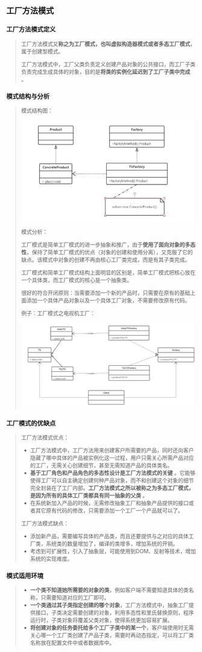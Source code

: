 ## 工厂方法模式

### 工厂方法模式定义

> 工厂方法模式又**称之为工厂模式，也叫虚拟构造器模式或者多态工厂模式**，属于创建型模式。
>
> 工厂方法模式中，工厂父类负责定义创建产品对象的公共接口，而工厂子类负责完成生成具体的对象，目的是**将类的实例化延迟到了工厂子类中完成** 。

### 模式结构与分析

> 模式结构图：
>
> ![17](https://github.com/lqcool/notes/blob/master/%E4%BB%93%E5%BA%93%E5%9B%BE%E5%BA%93/17.png)
>
> 模式分析：
>
> 工厂模式是简单工厂模式的进一步抽象和推广，由于**使用了面向对象的多态性**，保持了简单工厂模式的优点（对象的创建和使用分离），又克服了它的缺点。该模式中对象的创建不再由核心工厂类完成，而是有其子类完成。
>
> 工厂模式和简单工厂模式结构上面明显的区别是，简单工厂模式把核心放在一个具体类，而工厂模式的核心是一个抽象类。
>
> 很好的符合开闭原则：当需要添加一个新的产品时，只需要在原有的基础上面添加一个具体产品对象以及一个具体工厂对象，不需要修改原有代码。
>
> 例子：工厂模式之电视机工厂：
>
> ![18](https://github.com/lqcool/notes/blob/master/%E4%BB%93%E5%BA%93%E5%9B%BE%E5%BA%93/18.png)

### 工厂模式的优缺点

> 工厂方法模式优点：
>
> - 工厂方法模式中，工厂方法用来创建客户所需要的产品，同时还向客户隐藏了哪中具体的产品被实例化这一过程，用户只需关心所需产品对应的工厂，无需关心创建细节，甚至无需知道产品的具体类名。
> - **基于工厂角色和产品角色的多态性设计是工厂方法模式的关键** 。它能够使得工厂可以自主确定创建何种产品对象，而不和创建这个对象的细节完全封装在了工厂内部。**工厂方法模式之所以被称之为多态工厂模式，是因为所有的具体工厂类都具有同一抽象的父类** 。
> - 在系统新加入产品的时候，无需修改抽象工厂和抽象产品提供的接口或者其它原有代码的修改，只需要添加一个工厂一个产品就可以了。
>
> 工厂方法模式缺点：
>
> - 添加新产品，需要编写具体的产品类，而且还要提供与之对应的具体工厂类，系统类的数量增加了，编译的类增多，增加系统的开销。
> - 考虑到可扩展性，引入了抽象层，可能使用到DOM、反射等技术，增加系统的实现难度。

### 模式适用环境

> - **一个类不知道她所需要的对象的类**，例如客户端不需要知道具体的类名称，只需要知道对应的工厂即可。
> - **一个类通过其子类指定创建的哪个对象**，工厂方法模式中，抽象工厂提供接口，子类决定需要创建的对象，利用多态性和里氏替换原则，程序运行时，子类对象将覆盖父类对象，使得系统更加容易扩展。
> - **将创建对象的任务委托给多个工厂子类中的某一个**，客户端使用时无需关心哪一个工厂类创建了产品子类，需要时再动态指定，可以将工厂类名称放在配置文件中或者数据库中。

